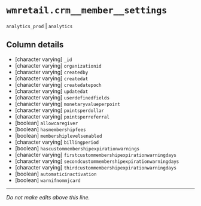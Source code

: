 # `wmretail.crm__member__settings`
`analytics_prod` | `analytics`

## Column details
* [character varying] `_id`
* [character varying] `organizationid`
* [character varying] `createdby`
* [character varying] `createdat`
* [character varying] `createdatepoch`
* [character varying] `updatedat`
* [character varying] `userdefinedfields`
* [character varying] `monetaryvalueperpoint`
* [character varying] `pointsperdollar`
* [character varying] `pointsperreferral`
* [boolean]   `allowcaregiver`
* [boolean]   `hasmembershipfees`
* [boolean]   `membershiplevelsenabled`
* [character varying] `billingperiod`
* [boolean]   `hascustommembershipexpirationwarnings`
* [character varying] `firstcustommembershipexpirationwarningdays`
* [character varying] `secondcustommembershipexpirationwarningdays`
* [character varying] `thirdcustommembershipexpirationwarningdays`
* [boolean]   `automaticinactivation`
* [boolean]   `warnifnommjcard`

-------------------------------------------------------------------------------
*Do not make edits above this line.*
